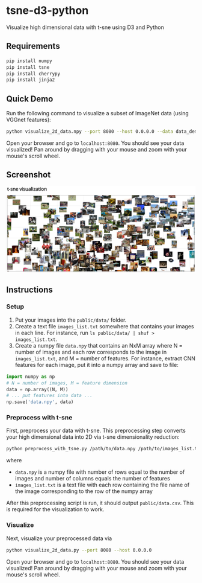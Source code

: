 # tsne-d3-python
Visualize high dimensional data with t-sne using D3 and Python

## Requirements

```bash
pip install numpy
pip install tsne
pip install cherrypy
pip install jinja2
```

## Quick Demo

Run the following command to visualize a subset of ImageNet data (using VGGnet features):

```bash
python visualize_2d_data.npy --port 8080 --host 0.0.0.0 --data data_demo
```

Open your browser and go to `localhost:8080`. You should see your data visualized! Pan around by dragging with your mouse and zoom with your mouse's scroll wheel.

## Screenshot

![Screenshot](screenshot.png)

## Instructions

### Setup

1. Put your images into the `public/data/` folder.
2. Create a text file `images_list.txt` somewhere that contains your images in each line. For instance, run `ls public/data/ | shuf > images_list.txt`.
3. Create a numpy file `data.npy` that contains an NxM array where N = number of images and each row corresponds to the image in `images_list.txt`, and M = number of features. For instance, extract CNN features for each image, put it into a numpy array and save to file:

```python
import numpy as np
# N = number of images, M = feature dimension
data = np.array((N, M))
# ... put features into data ...
np.save('data.npy', data)
```

### Preprocess with t-sne

First, preprocess your data with t-sne. This preprocessing step converts your high dimensional data into 2D via t-sne dimensionality reduction:

```bash
python preprocess_with_tsne.py /path/to/data.npy /path/to/images_list.txt
```

where

* `data.npy` is a numpy file with number of rows equal to the number of images and number of columns equals the number of features
* `images_list.txt` is a text file with each row containing the file name of the image corresponding to the row of the numpy array

After this preprocessing script is run, it should output `public/data.csv`. This is required for the visualization to work.

### Visualize

Next, visualize your preprocessed data via

```bash
python visualize_2d_data.py --port 8080 --host 0.0.0.0
```

Open your browser and go to `localhost:8080`. You should see your data visualized! Pan around by dragging with your mouse and zoom with your mouse's scroll wheel.
